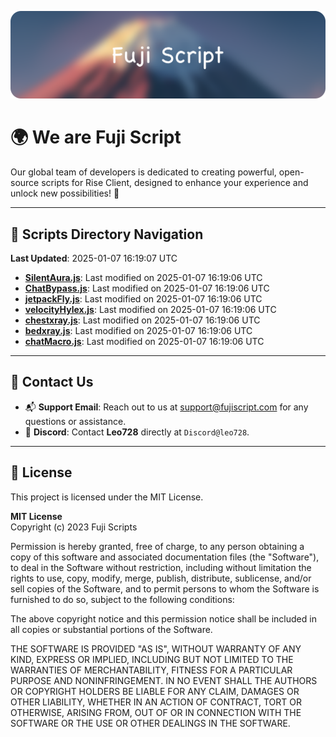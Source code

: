 ![Banner](.github/b.webp)

# 🌍 **We are Fuji Script**

Our global team of developers is dedicated to creating powerful, open-source scripts for Rise Client, designed to enhance your experience and unlock new possibilities! 🌟

---
<!-- SCRIPTS_NAVIGATION_START -->
## 📂 **Scripts Directory Navigation**

**Last Updated**: 2025-01-07 16:19:07 UTC

- **[SilentAura.js](scripts/SilentAura.js)**: Last modified on 2025-01-07 16:19:06 UTC
- **[ChatBypass.js](scripts/ChatBypass.js)**: Last modified on 2025-01-07 16:19:06 UTC
- **[jetpackFly.js](scripts/jetpackFly.js)**: Last modified on 2025-01-07 16:19:06 UTC
- **[velocityHylex.js](scripts/velocityHylex.js)**: Last modified on 2025-01-07 16:19:06 UTC
- **[chestxray.js](scripts/chestxray.js)**: Last modified on 2025-01-07 16:19:06 UTC
- **[bedxray.js](scripts/bedxray.js)**: Last modified on 2025-01-07 16:19:06 UTC
- **[chatMacro.js](scripts/chatMacro.js)**: Last modified on 2025-01-07 16:19:06 UTC

<!-- SCRIPTS_NAVIGATION_END -->

---

## 💬 **Contact Us**  
- 📬 **Support Email**: Reach out to us at [support@fujiscript.com](mailto:support@fujiscript.com) for any questions or assistance.  
- 💬 **Discord**: Contact **Leo728** directly at `Discord@leo728`.

---

## 📜 **License**

This project is licensed under the MIT License.  

**MIT License**  
Copyright (c) 2023 Fuji Scripts  

Permission is hereby granted, free of charge, to any person obtaining a copy of this software and associated documentation files (the "Software"), to deal in the Software without restriction, including without limitation the rights to use, copy, modify, merge, publish, distribute, sublicense, and/or sell copies of the Software, and to permit persons to whom the Software is furnished to do so, subject to the following conditions:  

The above copyright notice and this permission notice shall be included in all copies or substantial portions of the Software.  

THE SOFTWARE IS PROVIDED "AS IS", WITHOUT WARRANTY OF ANY KIND, EXPRESS OR IMPLIED, INCLUDING BUT NOT LIMITED TO THE WARRANTIES OF MERCHANTABILITY, FITNESS FOR A PARTICULAR PURPOSE AND NONINFRINGEMENT. IN NO EVENT SHALL THE AUTHORS OR COPYRIGHT HOLDERS BE LIABLE FOR ANY CLAIM, DAMAGES OR OTHER LIABILITY, WHETHER IN AN ACTION OF CONTRACT, TORT OR OTHERWISE, ARISING FROM, OUT OF OR IN CONNECTION WITH THE SOFTWARE OR THE USE OR OTHER DEALINGS IN THE SOFTWARE.  
